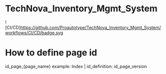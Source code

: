 # TechNova_Inventory_Mgmt_System
![CI/CD]https://github.com/Proautotype/TechNova_Inventory_Mgmt_System/workflows/CI/CD/badge.svg

# How to define page id
id_page_{page_name}
example: Index | id_definition: id_page_version
			